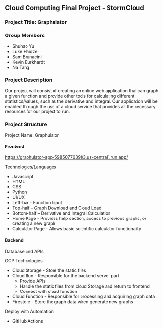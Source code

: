 ## Cloud Computing Final Project - StormCloud 

### Project Title: Graphulator 

### Group Members 
- Shuhao Yu 
- Luke Haidze 
- Sam Brunacini 
- Kevin Burkhardt 
- Na Tang 
  
### Project Description

Our project will consist of creating an online web application that can graph a given function and provide other tools for calculating different statistics/values, such as the derivative and integral. Our application will be enabled through the use of a cloud service that provides all the necessary resources for our project to run. 

### Project Structure

Project Name: Graphulator 

#### Frontend

https://graphulator-app-598507763983.us-central1.run.app/
 
Technologies/Languages
- Javascript 
- HTML 
- CSS 
- Python 
- UI/UX 
- Left-bar - Function Input
- Top-half – Graph Download and Cloud Load
- Bottom-half – Derivative and Integral Calculation 
- Home Page - Provides help section, access to previous graphs, or creating a new graph 
- Calculator Page - Allows basic scientific calculator functionality 
  
#### Backend

Database and APIs 

GCP Technologies
- Cloud Storage - Store the static files 
- Cloud Run - Responsible for the backend server part
  - Provide APIs
  - Handle the static files from cloud Storage and return to frontend
  - Connect with cloud function 
- Cloud Function - Responsible for processing and acquiring graph data
- Firestore - Store the graph data when generate new graphs

Deploy with Automation
- GitHub Actions 
  

